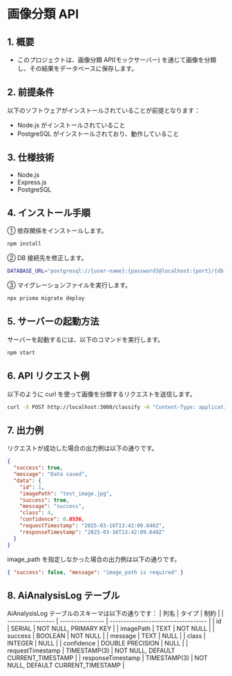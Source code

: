 # 画像分類 API

## 1. 概要

- このプロジェクトは、画像分類 API(モックサーバー) を通じて画像を分類し、その結果をデータベースに保存します。

## 2. 前提条件

以下のソフトウェアがインストールされていることが前提となります：

- Node.js がインストールされていること
- PostgreSQL がインストールされており、動作していること

## 3. 仕様技術

- Node.js
- Express.js
- PostgreSQL

## 4. インストール手順

① 依存関係をインストールします。

```bash
npm install
```

② DB 接続先を修正します。

```bash
DATABASE_URL="postgresql://{user-name}:{password}@localhost:{port}/{db-name}?schema=public"
```

③ マイグレーションファイルを実行します。

```bash
npx prisma migrate deploy
```
## 5. サーバーの起動方法
サーバーを起動するには、以下のコマンドを実行します。
```bash
npm start
```

## 6. API リクエスト例

以下のように curl を使って画像を分類するリクエストを送信します。

```bash
curl -X POST http://localhost:3000/classify -H "Content-Type: application/json"  -d '{"image_path": "test_image.jpg"}'
```

## 7. 出力例

リクエストが成功した場合の出力例は以下の通りです。

```json
{
  "success": true,
  "message": "Data saved",
  "data": {
    "id": 1,
    "imagePath": "test_image.jpg",
    "success": true,
    "message": "success",
    "class": 4,
    "confidence": 0.0536,
    "requestTimestamp": "2025-03-16T13:42:09.640Z",
    "responseTimestamp": "2025-03-16T13:42:09.640Z"
  }
}
```

image_path を指定しなかった場合の出力例は以下の通りです。

```json
{ "success": false, "message": "image_path is required" }
```

## 8. AiAnalysisLog テーブル

AiAnalysisLog テーブルのスキーマは以下の通りです：
| 列名 | タイプ | 制約 |
| ----------------- | ---------------- | ----------------------------------- |
| id | SERIAL | NOT NULL, PRIMARY KEY |
| imagePath | TEXT | NOT NULL |
| success | BOOLEAN | NOT NULL |
| message | TEXT | NULL |
| class | INTEGER | NULL |
| confidence | DOUBLE PRECISION | NULL |
| requestTimestamp | TIMESTAMP(3) | NOT NULL, DEFAULT CURRENT_TIMESTAMP |
| responseTimestamp | TIMESTAMP(3) | NOT NULL, DEFAULT CURRENT_TIMESTAMP |
